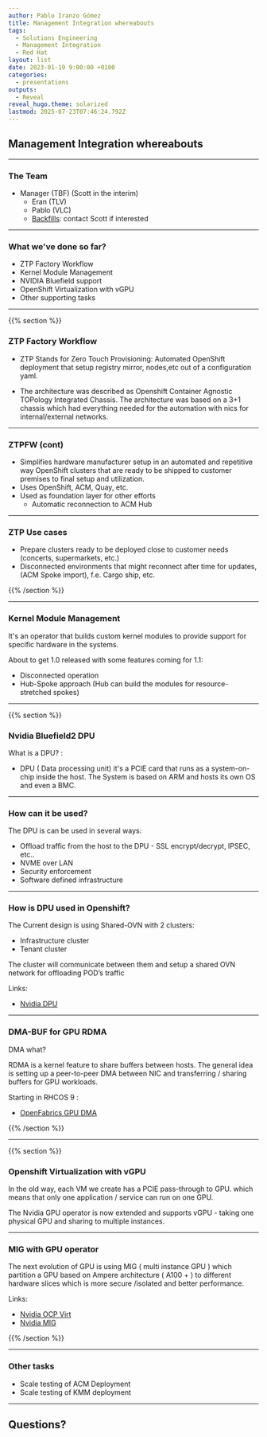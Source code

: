 ```yaml
---
author: Pablo Iranzo Gómez
title: Management Integration whereabouts
tags:
  - Solutions Engineering
  - Management Integration
  - Red Hat
layout: list
date: 2023-01-19 9:00:00 +0100
categories:
  - presentations
outputs:
  - Reveal
reveal_hugo.theme: solarized
lastmod: 2025-07-23T07:46:24.792Z
---
```


## Management Integration whereabouts

---

### The Team

- Manager (TBF) (Scott in the interim)
  - Eran (TLV)
  - Pablo (VLC)
  - [Backfills](https://global-redhat.icims.com/jobs/96128/ecosystem-field-engineer--industrial-and-edge/job?hub=7): contact Scott if interested

---

### What we've done so far?

- ZTP Factory Workflow
- Kernel Module Management
- NVIDIA Bluefield support
- OpenShift Virtualization with vGPU
- Other supporting tasks

---

{{% section %}}

### ZTP Factory Workflow

- ZTP Stands for Zero Touch Provisioning: Automated OpenShift deployment that setup registry mirror, nodes,etc out of a configuration yaml.

- The architecture was described as Openshift Container Agnostic TOPology Integrated Chassis. The architecture was based on a 3+1 chassis which had everything needed for the automation with nics for internal/external networks.

---

### ZTPFW (cont)

- Simplifies hardware manufacturer setup in an automated and repetitive way OpenShift clusters that are ready to be shipped to customer premises to final setup and utilization.
- Uses OpenShift, ACM, Quay, etc.
- Used as foundation layer for other efforts
  - Automatic reconnection to ACM Hub

---

### ZTP Use cases

- Prepare clusters ready to be deployed close to customer needs (concerts, supermarkets, etc.)
- Disconnected environments that might reconnect after time for updates, (ACM Spoke import), f.e. Cargo ship, etc.

{{% /section %}}

---

### Kernel Module Management

It's an operator that builds custom kernel modules to provide support for specific hardware in the systems.

About to get 1.0 released with some features coming for 1.1:

- Disconnected operation
- Hub-Spoke approach (Hub can build the modules for resource-stretched spokes)

---

{{% section %}}

### Nvidia Bluefield2 DPU

What is a DPU? :

- DPU ( Data processing unit) it's a PCIE card that runs as a system-on-chip inside the host. The System is based on ARM and hosts its own OS and even a BMC.

---

### How can it be used?

The DPU is can be used in several ways:

- Offload traffic from the host to the DPU - SSL encrypt/decrypt, IPSEC, etc..
- NVME over LAN
- Security enforcement
- Software defined infrastructure

---

### How is DPU used in Openshift?

The Current design is using Shared-OVN with 2 clusters:

- Infrastructure cluster
- Tenant cluster

The cluster will communicate between them and setup a shared OVN network for offloading POD’s traffic

Links:

- [Nvidia DPU](https://www.nvidia.com/en-us/networking/products/data-processing-unit/)

---

### DMA-BUF for GPU RDMA

DMA what?

RDMA is a kernel feature to share buffers between hosts. The general idea is setting up a peer-to-peer DMA between NIC and transferring / sharing buffers for GPU workloads.

Starting in RHCOS 9 :

- [OpenFabrics GPU DMA](https://www.openfabrics.org/wp-content/uploads/2020-workshop-presentations/303.-OFI-GPU-DMA-BUF-OFA2020v2.pdf)

{{% /section %}}

---

{{% section %}}

### Openshift Virtualization with vGPU

In the old way, each VM we create has a PCIE pass-through to GPU. which means that only one application / service can run on one GPU.

The Nvidia GPU operator is now extended and supports vGPU - taking one physical GPU and sharing to multiple instances.

---

### MIG with GPU operator

The next evolution of GPU is using MIG ( multi instance GPU ) which partition a GPU based on Ampere architecture ( A100 + ) to different hardware slices which is more secure /isolated and better performance.

Links:

- [Nvidia OCP Virt](https://docs.nvidia.com/datacenter/cloud-native/gpu-operator/openshift/openshift-virtualization.html)
- [Nvidia MIG](https://docs.nvidia.com/datacenter/tesla/mig-user-guide/index.html)

{{% /section %}}

---

### Other tasks

- Scale testing of ACM Deployment
- Scale testing of KMM deployment

---

## Questions?
